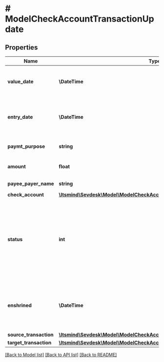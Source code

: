 # # ModelCheckAccountTransactionUpdate

## Properties

Name | Type | Description | Notes
------------ | ------------- | ------------- | -------------
**value_date** | **\DateTime** | Date the check account transaction was booked | [optional]
**entry_date** | **\DateTime** | Date the check account transaction was imported | [optional]
**paymt_purpose** | **string** | the purpose of the transaction | [optional]
**amount** | **float** | Amount of the transaction | [optional]
**payee_payer_name** | **string** | Name of the payee/payer | [optional]
**check_account** | [**\Itsmind\Sevdesk\Model\ModelCheckAccountTransactionUpdateCheckAccount**](ModelCheckAccountTransactionUpdateCheckAccount.md) |  | [optional]
**status** | **int** | Status of the check account transaction.&lt;br&gt;       100 &lt;-&gt; Created&lt;br&gt;       200 &lt;-&gt; Linked&lt;br&gt;       300 &lt;-&gt; Private&lt;br&gt;       400 &lt;-&gt; Booked | [optional]
**enshrined** | **\DateTime** | Defines if the transaction has been enshrined and can not be changed any more. | [optional]
**source_transaction** | [**\Itsmind\Sevdesk\Model\ModelCheckAccountTransactionSourceTransaction**](ModelCheckAccountTransactionSourceTransaction.md) |  | [optional]
**target_transaction** | [**\Itsmind\Sevdesk\Model\ModelCheckAccountTransactionTargetTransaction**](ModelCheckAccountTransactionTargetTransaction.md) |  | [optional]

[[Back to Model list]](../../README.md#models) [[Back to API list]](../../README.md#endpoints) [[Back to README]](../../README.md)
